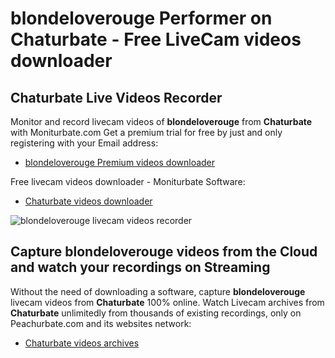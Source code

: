 # blondeloverouge Performer on Chaturbate - Free LiveCam videos downloader

## Chaturbate Live Videos Recorder

Monitor and record livecam videos of **blondeloverouge** from **Chaturbate** with Moniturbate.com
Get a premium trial for free by just and only registering with your Email address:
* [blondeloverouge Premium videos downloader](https://moniturbate.com/request-demo-licence-key.html)

Free livecam videos downloader - Moniturbate Software:
* [Chaturbate videos downloader](https://moniturbate.com/moniturbate-download-software.html)

![blondeloverouge livecam videos recorder](https://peachurnet.com/templates/moniturbate-software.png)


## Capture blondeloverouge videos from the Cloud and watch your recordings on Streaming

Without the need of downloading a software, capture **blondeloverouge** livecam videos from **Chaturbate** 100% online.
Watch Livecam archives from **Chaturbate** unlimitedly from thousands of existing recordings, only on Peachurbate.com and its websites network:
* [Chaturbate videos archives](https://peachurnet.com/)